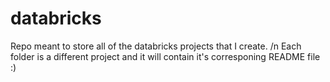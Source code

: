 # databricks
Repo meant to store all of the databricks projects that I create. /n
Each folder is a different project and it will contain it's corresponing README file :)
